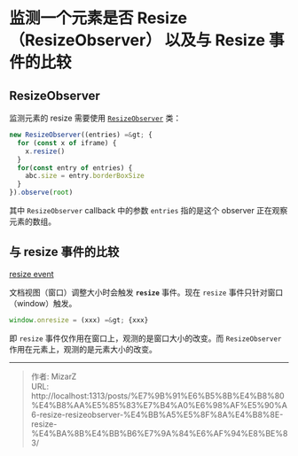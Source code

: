 # 监测一个元素是否 Resize （ResizeObserver） 以及与 Resize 事件的比较

## ResizeObserver
监测元素的 resize 需要使用 [`ResizeObserver`](https://developer.mozilla.org/en-US/docs/Web/API/ResizeObserver) 类：
```js
new ResizeObserver((entries) =&gt; {
  for (const x of iframe) {
    x.resize()
  }
  for(const entry of entries) {
    abc.size = entry.borderBoxSize
  }
}).observe(root)
```

其中 `ResizeObserver` callback 中的参数 `entries` 指的是这个 observer 正在观察元素的数组。

## 与 resize 事件的比较
[resize event](https://developer.mozilla.org/en-US/docs/Web/API/Window/resize_event)

文档视图（窗口）调整大小时会触发 **`resize`** 事件。现在 `resize` 事件只针对窗口（window）触发。

```js
window.onresize = (xxx) =&gt; {xxx}
```

即 `resize` 事件仅作用在窗口上，观测的是窗口大小的改变。而 `ResizeObserver` 作用在元素上，观测的是元素大小的改变。


---

> 作者: MizarZ  
> URL: http://localhost:1313/posts/%E7%9B%91%E6%B5%8B%E4%B8%80%E4%B8%AA%E5%85%83%E7%B4%A0%E6%98%AF%E5%90%A6-resize-resizeobserver-%E4%BB%A5%E5%8F%8A%E4%B8%8E-resize-%E4%BA%8B%E4%BB%B6%E7%9A%84%E6%AF%94%E8%BE%83/  

